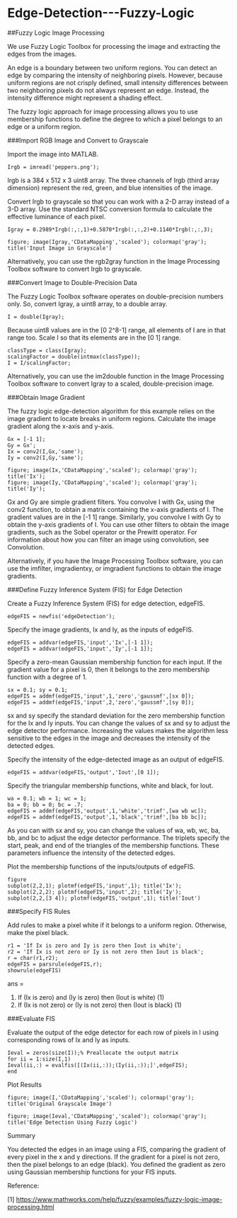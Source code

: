 # Edge-Detection---Fuzzy-Logic
##Fuzzy Logic Image Processing

We use Fuzzy Logic Toolbox for processing the image and extracting the edges from the images.

An edge is a boundary between two uniform regions. You can detect an edge by comparing the intensity of neighboring pixels. However, because uniform regions are not crisply defined, small intensity differences between two neighboring pixels do not always represent an edge. Instead, the intensity difference might represent a shading effect.

The fuzzy logic approach for image processing allows you to use membership functions to define the degree to which a pixel belongs to an edge or a uniform region.

###Import RGB Image and Convert to Grayscale

Import the image into MATLAB.

    Irgb = imread('peppers.png');
Irgb is a 384 x 512 x 3 uint8 array. The three channels of Irgb (third array dimension) represent the red, green, and blue intensities of the image.

Convert Irgb to grayscale so that you can work with a 2-D array instead of a 3-D array. Use the standard NTSC conversion formula to calculate the effective luminance of each pixel.

    Igray = 0.2989*Irgb(:,:,1)+0.5870*Irgb(:,:,2)+0.1140*Irgb(:,:,3);

    figure; image(Igray,'CDataMapping','scaled'); colormap('gray');
    title('Input Image in Grayscale')


Alternatively, you can use the rgb2gray function in the Image Processing Toolbox software to convert Irgb to grayscale.

###Convert Image to Double-Precision Data

The Fuzzy Logic Toolbox software operates on double-precision numbers only. So, convert Igray, a uint8 array, to a double array.

    I = double(Igray);
Because uint8 values are in the [0 2^8-1] range, all elements of I are in that range too. Scale I so that its elements are in the [0 1] range.

    classType = class(Igray);
    scalingFactor = double(intmax(classType));
    I = I/scalingFactor;
Alternatively, you can use the im2double function in the Image Processing Toolbox software to convert Igray to a scaled, double-precision image.

###Obtain Image Gradient

The fuzzy logic edge-detection algorithm for this example relies on the image gradient to locate breaks in uniform regions. Calculate the image gradient along the x-axis and y-axis.

    Gx = [-1 1];
    Gy = Gx';
    Ix = conv2(I,Gx,'same');
    Iy = conv2(I,Gy,'same');

    figure; image(Ix,'CDataMapping','scaled'); colormap('gray'); title('Ix');
    figure; image(Iy,'CDataMapping','scaled'); colormap('gray'); title('Iy');




Gx and Gy are simple gradient filters. You convolve I with Gx, using the conv2 function, to obtain a matrix containing the x-axis gradients of I. The gradient values are in the [-1 1] range. Similarly, you convolve I with Gy to obtain the y-axis gradients of I. You can use other filters to obtain the image gradients, such as the Sobel operator or the Prewitt operator. For information about how you can filter an image using convolution, see Convolution.

Alternatively, if you have the Image Processing Toolbox software, you can use the imfilter, imgradientxy, or imgradient functions to obtain the image gradients.

###Define Fuzzy Inference System (FIS) for Edge Detection

Create a Fuzzy Inference System (FIS) for edge detection, edgeFIS.

    edgeFIS = newfis('edgeDetection');
Specify the image gradients, Ix and Iy, as the inputs of edgeFIS.

    edgeFIS = addvar(edgeFIS,'input','Ix',[-1 1]);
    edgeFIS = addvar(edgeFIS,'input','Iy',[-1 1]);
Specify a zero-mean Gaussian membership function for each input. If the gradient value for a pixel is 0, then it belongs to the zero membership function with a degree of 1.

    sx = 0.1; sy = 0.1;
    edgeFIS = addmf(edgeFIS,'input',1,'zero','gaussmf',[sx 0]);
    edgeFIS = addmf(edgeFIS,'input',2,'zero','gaussmf',[sy 0]);
sx and sy specify the standard deviation for the zero membership function for the Ix and Iy inputs. You can change the values of sx and sy to adjust the edge detector performance. Increasing the values makes the algorithm less sensitive to the edges in the image and decreases the intensity of the detected edges.

Specify the intensity of the edge-detected image as an output of edgeFIS.

    edgeFIS = addvar(edgeFIS,'output','Iout',[0 1]);
Specify the triangular membership functions, white and black, for Iout.

    wa = 0.1; wb = 1; wc = 1;
    ba = 0; bb = 0; bc = .7;
    edgeFIS = addmf(edgeFIS,'output',1,'white','trimf',[wa wb wc]);
    edgeFIS = addmf(edgeFIS,'output',1,'black','trimf',[ba bb bc]);
As you can with sx and sy, you can change the values of wa, wb, wc, ba, bb, and bc to adjust the edge detector performance. The triplets specify the start, peak, and end of the triangles of the membership functions. These parameters influence the intensity of the detected edges.

Plot the membership functions of the inputs/outputs of edgeFIS.

    figure
    subplot(2,2,1); plotmf(edgeFIS,'input',1); title('Ix');
    subplot(2,2,2); plotmf(edgeFIS,'input',2); title('Iy');
    subplot(2,2,[3 4]); plotmf(edgeFIS,'output',1); title('Iout')


###Specify FIS Rules

Add rules to make a pixel white if it belongs to a uniform region. Otherwise, make the pixel black.

    r1 = 'If Ix is zero and Iy is zero then Iout is white';
    r2 = 'If Ix is not zero or Iy is not zero then Iout is black';
    r = char(r1,r2);
    edgeFIS = parsrule(edgeFIS,r);
    showrule(edgeFIS)
ans =

1. If (Ix is zero) and (Iy is zero) then (Iout is white) (1)       
2. If (Ix is not zero) or (Iy is not zero) then (Iout is black) (1)

###Evaluate FIS

Evaluate the output of the edge detector for each row of pixels in I using corresponding rows of Ix and Iy as inputs.

    Ieval = zeros(size(I));% Preallocate the output matrix
    for ii = 1:size(I,1)
    Ieval(ii,:) = evalfis([(Ix(ii,:));(Iy(ii,:));]',edgeFIS);
    end
Plot Results

    figure; image(I,'CDataMapping','scaled'); colormap('gray');
    title('Original Grayscale Image')

    figure; image(Ieval,'CDataMapping','scaled'); colormap('gray');
    title('Edge Detection Using Fuzzy Logic')




Summary

You detected the edges in an image using a FIS, comparing the gradient of every pixel in the x and y directions. If the gradient for a pixel is not zero, then the pixel belongs to an edge (black). You defined the gradient as zero using Gaussian membership functions for your FIS inputs.


Reference:

[1] https://www.mathworks.com/help/fuzzy/examples/fuzzy-logic-image-processing.html
